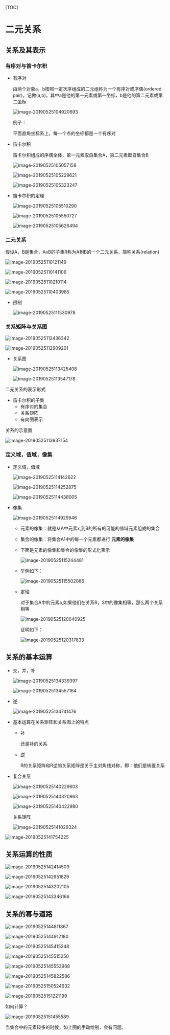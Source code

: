 [TOC]



# 二元关系

## 关系及其表示

### 有序对与笛卡尔积



* 有序对

  由两个对象a，b按照一定次序组成的二元组称为一个有序对或序偶(ordered pair)，记做(a,b)，其中a是他的第一元素或第一坐标，b是他的第二元素或第二坐标

  ![image-20190525104920693](/Users/chenyansong/Documents/note/images/discrete_math/image-20190525104920693.png)

  例子：

  平面直角坐标系上，每一个点的坐标都是一个有序对

* 笛卡尔积

  笛卡尔积组成的序偶全体，第一元素取自集合A，第二元素取自集合B

  ![image-20190525105057158](/Users/chenyansong/Documents/note/images/discrete_math/image-20190525105057158.png)

  ![image-20190525105229621](/Users/chenyansong/Documents/note/images/discrete_math/image-20190525105229621.png)

  ![image-20190525105323247](/Users/chenyansong/Documents/note/images/discrete_math/image-20190525105323247.png)

  

* 笛卡尔积的定理

  ![image-20190525105510290](/Users/chenyansong/Documents/note/images/discrete_math/image-20190525105510290.png)

  ![image-20190525105550727](/Users/chenyansong/Documents/note/images/discrete_math/image-20190525105550727.png)

  ![image-20190525105626494](/Users/chenyansong/Documents/note/images/discrete_math/image-20190525105626494.png)

### 二元关系


​	假设A，B是集合，AxB的子集R称为A到B的一个二元关系，简称关系(relation)

![image-20190525110121149](/Users/chenyansong/Documents/note/images/discrete_math/image-20190525110121149.png)

![image-20190525110141106](/Users/chenyansong/Documents/note/images/discrete_math/image-20190525110141106.png)

![image-20190525110210114](/Users/chenyansong/Documents/note/images/discrete_math/image-20190525110210114.png)

![image-20190525110403985](/Users/chenyansong/Documents/note/images/discrete_math/image-20190525110403985.png)

* 限制

  ![image-20190525111530978](/Users/chenyansong/Documents/note/images/discrete_math/image-20190525111530978.png)



### 关系矩阵与关系图

![image-20190525112436342](/Users/chenyansong/Documents/note/images/discrete_math/image-20190525112436342.png)

![image-20190525112909201](/Users/chenyansong/Documents/note/images/discrete_math/image-20190525112909201.png)



* 关系图

  ![image-20190525113425408](/Users/chenyansong/Documents/note/images/discrete_math/image-20190525113425408.png)

  ![image-20190525113547178](/Users/chenyansong/Documents/note/images/discrete_math/image-20190525113547178.png)



二元关系的表示形式

* 笛卡尔积的子集
  * 有序对的集合
  * 关系矩阵
  * 有向图表示



关系的示意图

![image-20190525113937154](/Users/chenyansong/Documents/note/images/discrete_math/image-20190525113937154.png)



### 定义域，值域，像集

* 定义域，值域

  ![image-20190525114142622](/Users/chenyansong/Documents/note/images/discrete_math/image-20190525114142622.png)

  ![image-20190525114252875](/Users/chenyansong/Documents/note/images/discrete_math/image-20190525114252875.png)

  ![image-20190525114438005](/Users/chenyansong/Documents/note/images/discrete_math/image-20190525114438005.png)

* 像集

  ![image-20190525114925946](/Users/chenyansong/Documents/note/images/discrete_math/image-20190525114925946.png)

  * 元素的像集：就是从A中元素x,到B的所有的可能的值域元素组成的集合

  * 集合的像集：将集合A1中的每一个元素都进行 **元素的像集**

  * 下面是元素的像集和集合的像集的形式化表示

    ![image-20190525115244481](/Users/chenyansong/Documents/note/images/discrete_math/image-20190525115244481.png)

  * 举例如下：

    ![image-20190525115502086](/Users/chenyansong/Documents/note/images/discrete_math/image-20190525115502086.png)

  * 定理

    对于集合A中的元素a,如果他们在关系R，S中的像集相等，那么两个关系相等

    ![image-20190525120040925](/Users/chenyansong/Documents/note/images/discrete_math/image-20190525120040925.png)

    证明如下：

    ![image-20190525120317833](/Users/chenyansong/Documents/note/images/discrete_math/image-20190525120317833.png)

## 关系的基本运算

* 交，并，补

  ![image-20190525134339397](/Users/chenyansong/Documents/note/images/discrete_math/image-20190525134339397.png)

  ![image-20190525134557164](/Users/chenyansong/Documents/note/images/discrete_math/image-20190525134557164.png)

* 逆

  ![image-20190525134741476](/Users/chenyansong/Documents/note/images/discrete_math/image-20190525134741476.png)

* 基本运算在关系矩阵和关系图上的特点

  * 补

    还是补的关系

  * 逆

    R的关系矩阵和R逆的关系矩阵是关于主对角线对称，即：他们是转置关系

* 复合关系

  ![image-20190525140229603](/Users/chenyansong/Documents/note/images/discrete_math/image-20190525140229603.png)

  ![image-20190525140320863](/Users/chenyansong/Documents/note/images/discrete_math/image-20190525140320863.png)

  ![image-20190525140422980](/Users/chenyansong/Documents/note/images/discrete_math/image-20190525140422980.png)

  关系矩阵

  ![image-20190525141029324](/Users/chenyansong/Documents/note/images/discrete_math/image-20190525141029324.png)

![image-20190525141754225](/Users/chenyansong/Documents/note/images/discrete_math/image-20190525141754225.png)



## 关系运算的性质

![image-20190525142414509](/Users/chenyansong/Documents/note/images/discrete_math/image-20190525142414509.png)

![image-20190525142951829](/Users/chenyansong/Documents/note/images/discrete_math/image-20190525142951829.png)

![image-20190525143202105](/Users/chenyansong/Documents/note/images/discrete_math/image-20190525143202105.png)

![image-20190525143346166](/Users/chenyansong/Documents/note/images/discrete_math/image-20190525143346166.png)

## 关系的幂与道路

![image-20190525144811867](/Users/chenyansong/Documents/note/images/discrete_math/image-20190525144811867.png)

![image-20190525144912180](/Users/chenyansong/Documents/note/images/discrete_math/image-20190525144912180.png)

![image-20190525145415248](/Users/chenyansong/Documents/note/images/discrete_math/image-20190525145415248.png)

![image-20190525145515250](/Users/chenyansong/Documents/note/images/discrete_math/image-20190525145515250.png)

![image-20190525145553968](/Users/chenyansong/Documents/note/images/discrete_math/image-20190525145553968.png)

![image-20190525145822586](/Users/chenyansong/Documents/note/images/discrete_math/image-20190525145822586.png)

![image-20190525150524932](/Users/chenyansong/Documents/note/images/discrete_math/image-20190525150524932.png)



![image-20190525151221199](/Users/chenyansong/Documents/note/images/discrete_math/image-20190525151221199.png)



如何计算？

![image-20190525151455589](/Users/chenyansong/Documents/note/images/discrete_math/image-20190525151455589.png)

当集合中的元素较多的时候，如上图的手动绘制，会有问题。

